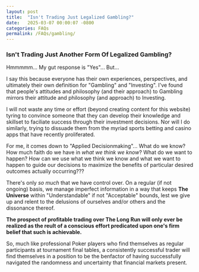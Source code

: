 ```yaml
---
layout: post
title:  "Isn't Trading Just Legalized Gambling?"
date:   2025-03-07 00:00:07 -0800
categories: FAQs
permalink: /FAQs/gambling/
---
```

### Isn't Trading Just Another Form Of Legalized Gambling?

Hmmmmm...  My gut response is "Yes"...  But...  

I say this because everyone has their own experiences, perspectives, and ultimately their own definition for "Gambling" and "Investing".  I've found that people's attitudes and philosophy (and their approach) to Gambling mirrors their attitude and philosophy (and approach) to Investing.  

I will not waste any time or effort (beyond creating content for this website) tyring to convince someone that they can develop their knowledge and skillset to faciliate success through their investment decisions.  Nor will I do similarly, trying to dissuade them from the myriad sports betting and casino apps that have recently proliferated.  

For me, it comes down to "Applied Decisionmaking"...  What do we know?  How much faith do we have in *what we think we know*?  What do we want to happen?  How can we use what we think we know and what we want to happen to guide our decisions to maximize the benefits of particular desired outcomes actually occurring???  

There's only *so much* that we have control over.  On a regular (if not ongoing) basis, we manage imperfect information in a way that keeps **The Universe** within "Understandable" if not "Acceptable" bounds, lest we give up and relent to the delusions of ourselves and/or others and the dissonance thereof.  

**The prospect of profitable trading over The Long Run will only ever be realized as the reult of a conscious effort predicated upon one's firm belief that such is achievable.**  

So, much like professional Poker players who find themselves as regular participants at tournament final tables, a consistently successful trader will find themselves in a position to be the benfactor of having successfully navigated the randomness and uncertainty that financial markets present.